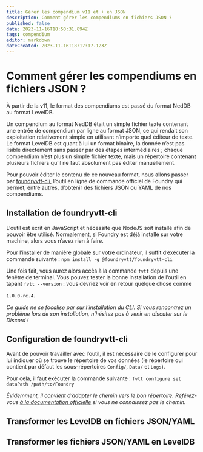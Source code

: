 ```yaml
---
title: Gérer les compendium v11 et + en JSON
description: Comment gérer les compendiums en fichiers JSON ?
published: false
date: 2023-11-16T18:50:31.894Z
tags: compendium
editor: markdown
dateCreated: 2023-11-16T18:17:17.123Z
---
```


# Comment gérer les compendiums en fichiers JSON ?

À partir de la v11, le format des compendiums est passé du format NedDB au format LevelDB.

Un compendium au format NedDB était un simple fichier texte contenant une entrée de compendium par ligne au format JSON, ce qui rendait son exploitation relativement simple en utilisant n’importe quel éditeur de texte. Le format LevelDB est quant à lui un format binaire, la donnée n’est pas lisible directement sans passer par des étapes intermédiaires ; chaque compendium n’est plus un simple fichier texte, mais un répertoire contenant plusieurs fichiers qu’il ne faut absolument pas éditer manuellement.

Pour pouvoir éditer le contenu de ce nouveau format, nous allons passer par [foundryvtt-cli](https://github.com/foundryvtt/foundryvtt-cli), l’outil en ligne de commande officiel de Foundry qui permet, entre autres, d’obtenir des fichiers JSON ou YAML de nos compendiums.

## Installation de foundryvtt-cli

L’outil est écrit en JavaScript et nécessite que NodeJS soit installé afin de pouvoir être utilisé. Normalement, si Foundry est déjà installé sur votre machine, alors vous n’avez rien à faire.

Pour l’installer de manière globale sur votre ordinateur, il suffit d’exécuter la commande suivante : `npm install -g @foundryvtt/foundryvtt-cli`

Une fois fait, vous aurez alors accès à la commande `fvtt` depuis une fenêtre de terminal. Vous pouvez tester la bonne installation de l’outil en tapant `fvtt --version` : vous devriez voir en retour quelque chose comme 

`1.0.0-rc.4`.

*Ce guide ne se focalise par sur l’installation du CLI. Si vous rencontrez un problème lors de son installation, n’hésitez pas à venir en discuter sur le Discord !*

## Configuration de foundryvtt-cli

Avant de pouvoir travailler avec l’outil, il est nécessaire de le configurer pour lui indiquer où se trouve le répertoire de vos données (le répertoire qui contient par défaut les sous-répertoires `Config/`, `Data/` et `Logs`).

Pour cela, il faut exécuter la commande suivante : `fvtt configure set dataPath /path/to/Foundry`

*Évidemment, il convient d’adapter le chemin vers le bon répertoire. Référez-vous [à la documentation officielle](https://foundryvtt.com/article/configuration/#where-user-data) si vous ne connaissez pas le chemin.*

## Transformer les LevelDB en fichiers JSON/YAML

## Transformer les fichiers JSON/YAML en LevelDB